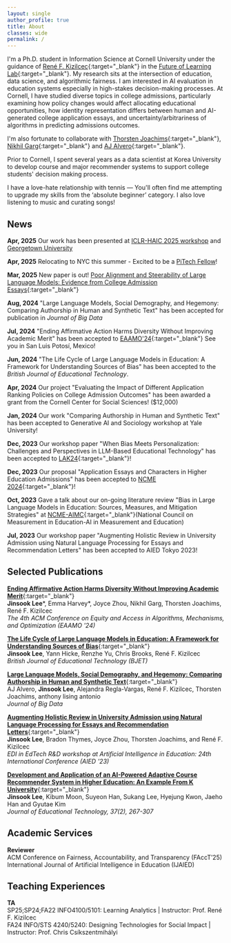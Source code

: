 ```yaml
---
layout: single
author_profile: true
title: About
classes: wide
permalink: /
---
```


I'm a Ph.D. student in Information Science at Cornell University under the guidance of [René F. Kizilcec](https://rene.kizilcec.com){:target="_blank"} in the [Future of Learning Lab](https://learning.cis.cornell.edu/){:target="_blank"}. My research sits at the intersection of education, data science, and algorithmic fairness. I am interested in AI evaluation in education systems especially in high-stakes decision-making processes. At Cornell, I have studied diverse topics in college admissions, particularly examining how policy changes would affect allocating educational opportunities, how identity representation differs between human and AI-generated college application essays, and uncertainty/arbitrariness of algorithms in predicting admissions outcomes.

I'm also fortunate to collaborate with [Thorsten Joachims](https://www.cs.cornell.edu/people/tj){:target="_blank"}, [Nikhil Garg](https://gargnikhil.com){:target="_blank"} and [AJ Alvero](https://ajalvero.com){:target="_blank"}.  

Prior to Cornell, I spent several years as a data scientist at Korea University to develop course and major recommender systems to support college students' decision making process.

I have a love-hate relationship with tennis — You'll often find me attempting to upgrade my skills from the ‘absolute beginner’ category. I also love listening to music and curating songs!

## News
**Apr, 2025** Our work has been presented at [ICLR-HAIC 2025 workshop](https://sites.google.com/stanford.edu/haic2025/home) and [Georgetown University](https://events.georgetown.edu/psychology/event/29526-psychology-colloquium-dr-aj-alvero) 

**Apr, 2025** Relocating to NYC this summer - Excited to be a [PiTech Fellow](https://www.pi.tech.cornell.edu/pitech-phd-impact-fellowship)!
 
**Mar, 2025** New paper is out! [Poor Alignment and Steerability of Large Language Models: Evidence from College Admission Essays](https://arxiv.org/abs/2503.20062){:target="_blank"}

**Aug, 2024** "Large Language Models, Social Demography, and Hegemony: Comparing Authorship in Human and Synthetic Text" has been accepted for publication in *Journal of Big Data* 

**Jul, 2024** "Ending Affirmative Action Harms Diversity Without Improving Academic Merit" has been accepted to [EAAMO'24](https://conference.eaamo.org/){:target="_blank"} See you in San Luis Potosí, Mexico!
 
**Jun, 2024** "The Life Cycle of Large Language Models in Education: A Framework for Understanding Sources of Bias" has been accepted to the *British Journal of Educational Technology*. 

**Apr, 2024** Our project "Evaluating the Impact of Different Application Ranking Policies on College Admission Outcomes" has been awarded a grant from the Cornell Center for Social Sciences! ($12,000)

**Jan, 2024** Our work "Comparing Authorship in Human and Synthetic Text" has been accepted to Generative AI and Sociology workshop at Yale University! 

**Dec, 2023** Our workshop paper "When Bias Meets Personalization: Challenges and
Perspectives in LLM-Based Educational Technology" has been accepted to [LAK24](https://www.solaresearch.org/events/lak/lak24/){:target="_blank"}!

**Dec, 2023** Our proposal "Application Essays and Characters in Higher Education Admissions" has been accepted to [NCME 2024](https://www.ncme.org/home){:target="_blank"}!

**Oct, 2023** Gave a talk about our on-going literature review "Bias in Large Language Models in Education:
Sources, Measures, and Mitigation Strategies" at [NCME-AIMC](https://www.ncme-aime.org/){:target="_blank"}(National Council on Measurement in Education-AI in Measurement and Education) 

**Jul, 2023** Our workshop paper "Augmenting Holistic Review in University Admission using Natural Language Processing for Essays and Recommendation Letters" has been accepted to AIED Tokyo 2023!

## Selected Publications

[**Ending Affirmative Action Harms Diversity Without Improving Academic Merit**](https://dl.acm.org/doi/abs/10.1145/3689904.3694706){:target="_blank"}\
**Jinsook Lee**\*, Emma Harvey\*, Joyce Zhou, Nikhil Garg, Thorsten Joachims, René F. Kizilcec\
*The 4th ACM Conference on Equity and Access in Algorithms, Mechanisms, and Optimization (EAAMO '24)*

[**The Life Cycle of Large Language Models in Education: A Framework for Understanding Sources of Bias**](https://bera-journals.onlinelibrary.wiley.com/doi/epdf/10.1111/bjet.13505?domain=author&token=GYAQDDMYPJMHC3GGPDQ3){:target="_blank"}\
**Jinsook Lee**, Yann Hicke, Renzhe Yu, Chris Brooks, René F. Kizilcec\
*British Journal of Educational Technology (BJET)*

[**Large Language Models, Social Demography, and Hegemony: Comparing Authorship in Human and Synthetic Text**](https://journalofbigdata.springeropen.com/articles/10.1186/s40537-024-00986-7){:target="_blank"}\
AJ Alvero, **Jinsook Lee**, Alejandra Regla-Vargas, René F. Kizilcec, Thorsten Joachims, anthony lising antonio\
*Journal of Big Data*

[**Augmenting Holistic Review in University Admission using Natural Language Processing for Essays and Recommendation Letters**](https://arxiv.org/pdf/2306.17575.pdf){:target="_blank"}\
**Jinsook Lee**, Bradon Thymes, Joyce Zhou, Thorsten Joachims, and René F. Kizilcec\
*EDI in EdTech R&D workshop at Artificial Intelligence in Education: 24th International Conference (AIED '23)*

[**Development and Application of an AI-Powered Adaptive Course Recommender System in Higher Education: An Example From K University**](https://www.researchgate.net/publication/352876624_Development_and_Application_of_an_AI-Powered_Adaptive_Course_Recommender_System_in_Higher_Education_An_Example_from_K_University){:target="_blank"}\
**Jinsook Lee**, Kibum Moon, Suyeon Han, Sukang Lee, Hyejung Kwon, Jaeho Han and Gyutae Kim\
*Journal of Educational Technology, 37(2), 267-307*

## Academic Services
**Reviewer**\
ACM Conference on Fairness, Accountability, and Transparency (FAccT’25)\
International Journal of Artificial Intelligence in Education (IJAIED)


## Teaching Experiences
**TA**\
SP25;SP24;FA22 INFO4100/5101: Learning Analytics | Instructor: Prof. René F. Kizilcec\
FA24 INFO/STS 4240/5240: Designing Technologies for Social Impact | Instructor: Prof. Chris Csíkszentmihályi 
